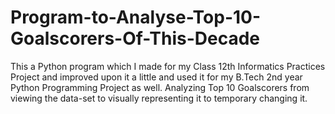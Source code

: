 # Program-to-Analyse-Top-10-Goalscorers-Of-This-Decade
This a Python program which I made for my Class 12th Informatics Practices Project and improved upon it a little and used it for my B.Tech 2nd year Python Programming Project as well.
Analyzing Top 10 Goalscorers from viewing the data-set to visually representing it to temporary changing it.
